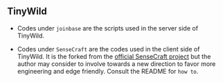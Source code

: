 ## TinyWild

* Codes under `joinbase` are the scripts used in the server side of TinyWild.

* Codes under `SenseCraft` are the codes used in the client side of TinyWild.
It is the forked from the [official SenseCraft project](https://github.com/Seeed-Studio/SenseCraft) but the author may consider to involve towards a new direction to favor more engineering and edge friendly. Consult the README for `how to`.
